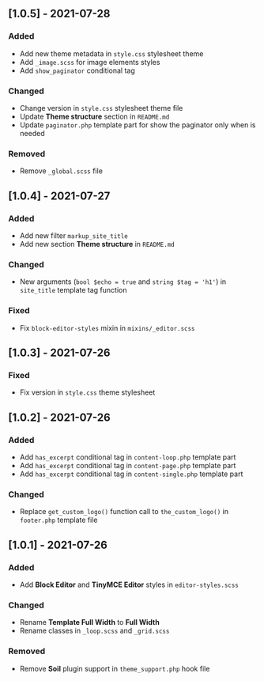 ## [1.0.5] - 2021-07-28

### Added

-   Add new theme metadata in `style.css` stylesheet theme
-   Add `_image.scss` for image elements styles
-   Add `show_paginator` conditional tag

### Changed

-   Change version in `style.css` stylesheet theme file
-   Update **Theme structure** section in `README.md`
-   Update `paginator.php` template part for show the paginator only when is needed

### Removed

-   Remove `_global.scss` file

## [1.0.4] - 2021-07-27

### Added

-   Add new filter `markup_site_title`
-   Add new section **Theme structure** in `README.md`

### Changed

-   New arguments (`bool $echo = true` and `string $tag = 'h1'`) in `site_title` template tag function

### Fixed

-   Fix `block-editor-styles` mixin in `mixins/_editor.scss`

## [1.0.3] - 2021-07-26

### Fixed

-   Fix version in `style.css` theme stylesheet

## [1.0.2] - 2021-07-26

### Added

-   Add `has_excerpt` conditional tag in `content-loop.php` template part
-   Add `has_excerpt` conditional tag in `content-page.php` template part
-   Add `has_excerpt` conditional tag in `content-single.php` template part

### Changed

-   Replace `get_custom_logo()` function call to `the_custom_logo()` in `footer.php` template file

## [1.0.1] - 2021-07-26

### Added

-   Add **Block Editor** and **TinyMCE Editor** styles in `editor-styles.scss`

### Changed

-   Rename **Template Full Width** to **Full Width**
-   Rename classes in `_loop.scss` and `_grid.scss`

### Removed

-   Remove **Soil** plugin support in `theme_support.php` hook file
